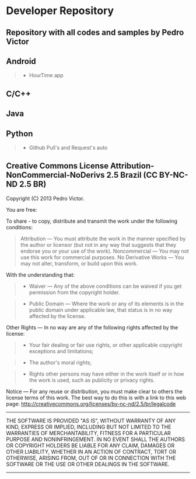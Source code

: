 Developer Repository
====================

Repository with all codes and samples by Pedro Victor
------------------------------------------------------------

Android
-------
> * HourTime app

C/C++
-----

Java
----

Python
------
> * Github Pull's and Request's auto


Creative Commons License Attribution-NonCommercial-NoDerivs 2.5 Brazil (CC BY-NC-ND 2.5 BR)
-------------------------------------------------------------------------------------------

Copyright (C) 2013 Pedro Victor.

You are free:

 To share - to copy, distribute and transmit the work under the following conditions:

> Attribution — You must attribute the work in the manner specified by the author or licensor (but not in any way that suggests that they endorse you or your use of the work).
Noncommercial — You may not use this work for commercial purposes.
No Derivative Works — You may not alter, transform, or build upon this work.

With the understanding that:

> *  Waiver — Any of the above conditions can be waived if you get permission from the copyright holder.

> * Public Domain — Where the work or any of its elements is in the public domain under applicable law, that status is in no way affected by the license.

Other Rights — In no way are any of the following rights affected by the license:

> * Your fair dealing or fair use rights, or other applicable copyright exceptions and limitations;

> * The author's moral rights;

> * Rights other persons may have either in the work itself or in how the work is used, such as publicity or privacy rights.

Notice — For any reuse or distribution, you must make clear to others the license terms of this work. The best way to do this is with a link to this web page: 
http://creativecommons.org/licenses/by-nc-nd/2.5/br/legalcode

**** 
THE SOFTWARE IS PROVIDED "AS IS", WITHOUT WARRANTY OF ANY KIND, EXPRESS OR IMPLIED, INCLUDING BUT NOT LIMITED TO THE WARRANTIES OF MERCHANTABILITY, FITNESS FOR A PARTICULAR PURPOSE AND NONINFRINGEMENT. IN NO EVENT SHALL THE AUTHORS OR COPYRIGHT HOLDERS BE LIABLE FOR ANY CLAIM, DAMAGES OR OTHER LIABILITY, WHETHER IN AN ACTION OF CONTRACT, TORT OR OTHERWISE, ARISING FROM, OUT OF OR IN CONNECTION WITH THE SOFTWARE OR THE USE OR OTHER DEALINGS IN THE SOFTWARE.
****
